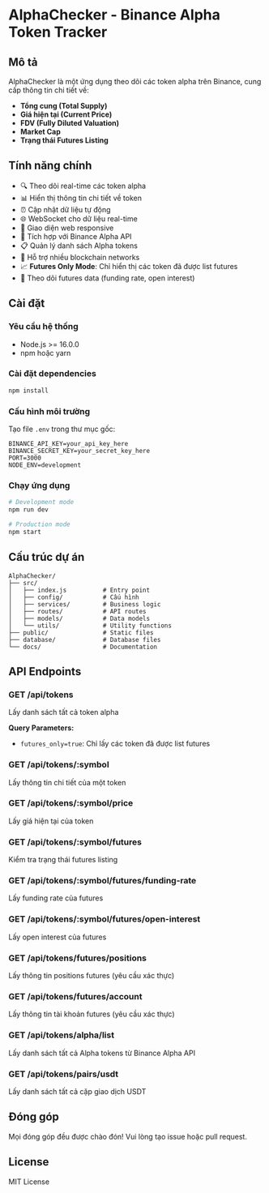 # AlphaChecker - Binance Alpha Token Tracker

## Mô tả
AlphaChecker là một ứng dụng theo dõi các token alpha trên Binance, cung cấp thông tin chi tiết về:
- **Tổng cung (Total Supply)**
- **Giá hiện tại (Current Price)**
- **FDV (Fully Diluted Valuation)**
- **Market Cap**
- **Trạng thái Futures Listing**

## Tính năng chính
- 🔍 Theo dõi real-time các token alpha
- 📊 Hiển thị thông tin chi tiết về token
- ⏰ Cập nhật dữ liệu tự động
- 🌐 WebSocket cho dữ liệu real-time
- 📱 Giao diện web responsive
- 🔗 Tích hợp với Binance Alpha API
- 📋 Quản lý danh sách Alpha tokens
- 🎯 Hỗ trợ nhiều blockchain networks
- 📈 **Futures Only Mode**: Chỉ hiển thị các token đã được list futures
- 🎯 Theo dõi futures data (funding rate, open interest)

## Cài đặt

### Yêu cầu hệ thống
- Node.js >= 16.0.0
- npm hoặc yarn

### Cài đặt dependencies
```bash
npm install
```

### Cấu hình môi trường
Tạo file `.env` trong thư mục gốc:
```env
BINANCE_API_KEY=your_api_key_here
BINANCE_SECRET_KEY=your_secret_key_here
PORT=3000
NODE_ENV=development
```

### Chạy ứng dụng
```bash
# Development mode
npm run dev

# Production mode
npm start
```

## Cấu trúc dự án
```
AlphaChecker/
├── src/
│   ├── index.js          # Entry point
│   ├── config/           # Cấu hình
│   ├── services/         # Business logic
│   ├── routes/           # API routes
│   ├── models/           # Data models
│   └── utils/            # Utility functions
├── public/               # Static files
├── database/             # Database files
└── docs/                 # Documentation
```

## API Endpoints

### GET /api/tokens
Lấy danh sách tất cả token alpha

**Query Parameters:**
- `futures_only=true`: Chỉ lấy các token đã được list futures

### GET /api/tokens/:symbol
Lấy thông tin chi tiết của một token

### GET /api/tokens/:symbol/price
Lấy giá hiện tại của token

### GET /api/tokens/:symbol/futures
Kiểm tra trạng thái futures listing

### GET /api/tokens/:symbol/futures/funding-rate
Lấy funding rate của futures

### GET /api/tokens/:symbol/futures/open-interest
Lấy open interest của futures

### GET /api/tokens/futures/positions
Lấy thông tin positions futures (yêu cầu xác thực)

### GET /api/tokens/futures/account
Lấy thông tin tài khoản futures (yêu cầu xác thực)

### GET /api/tokens/alpha/list
Lấy danh sách tất cả Alpha tokens từ Binance Alpha API

### GET /api/tokens/pairs/usdt
Lấy danh sách tất cả cặp giao dịch USDT

## Đóng góp
Mọi đóng góp đều được chào đón! Vui lòng tạo issue hoặc pull request.

## License
MIT License 